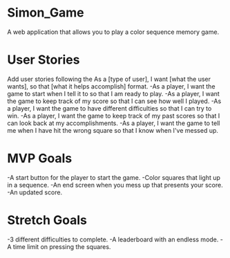 # Simon_Game
A web application that allows you to play a color sequence memory game.
# User Stories

Add user stories following the As a [type of user], I want [what the user wants], so that [what it helps accomplish] format.
-As a player, I want the game to start when I tell it to so that I am ready to play.
-As a player, I want the game to keep track of my score so that I can see how well I played.
-As a player, I want the game to have different difficulties so that I can try to win.
-As a player, I want the game to keep track of my past scores so that I can look back at my accomplishments.
-As a player, I want the game to tell me when I have hit the wrong square so that I know when I've messed up.

# MVP Goals

-A start button for the player to start the game.
-Color squares that light up in a sequence.
-An end screen when you mess up that presents your score.
-An updated score.

# Stretch Goals

-3 different difficulties to complete.
-A leaderboard with an endless mode.
-A time limit on pressing the squares.